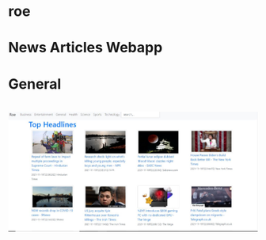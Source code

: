 # roe
<h1> News Articles Webapp <h2>
  
 <h1>General<h1>
<img src="https://github.com/NaNdalal-dev/roe/blob/main/Roe%20ScreenShots/headllines.JPG">
